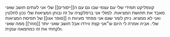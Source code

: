 קונפליקט תמידי שלי עם עצמי שבו גם עם ה[[ייסורים]] שלי אני לעתים חושב שאני מאבד את תחושת המציאות. 
למזלי אני ברפלקציה על זה ובוחן המציאות שלי נכון לחלטין ואני לא ממציא.
ניתן לומר שגם אני מפחד מעיוות ה [[סופר אגו]] של תפיסת המציאות שלי.
אביה אמרה לי היום ש״אני קצת ווירדו אבל חושב שאני יותר [[מוזר]] ממה שאני ולקחתי את זה כמחמאה ענקית.
